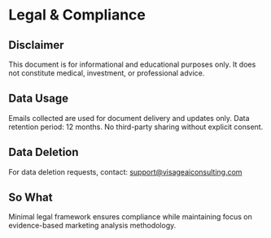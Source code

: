 # Legal & Compliance

## Disclaimer

This document is for informational and educational purposes only. It does not constitute medical, investment, or professional advice.

## Data Usage

Emails collected are used for document delivery and updates only. Data retention period: 12 months. No third-party sharing without explicit consent.

## Data Deletion

For data deletion requests, contact: support@visageaiconsulting.com

## So What

Minimal legal framework ensures compliance while maintaining focus on evidence-based marketing analysis methodology.